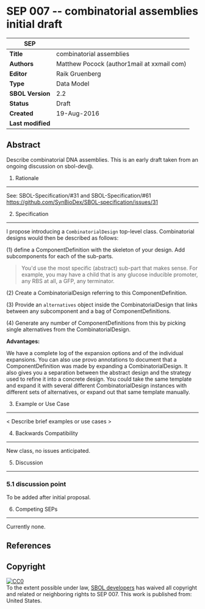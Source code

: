 SEP 007 -- combinatorial assemblies initial draft
===================================

SEP                     | <leave empty>
----------------------|--------------
**Title**                | combinatorial assemblies
**Authors**           | Matthew Pocock (author1mail at xxmail com)
**Editor**            | Raik Gruenberg
**Type**               | Data Model
**SBOL Version** | 2.2
**Status**             | Draft
**Created**          | 19-Aug-2016
**Last modified**  |

Abstract
-----------

Describe combinatorial DNA assemblies. This is an early draft taken from an ongoing discussion on sbol-dev@.

1. Rationale <a name="rationale"></a>
----------------

See: SBOL-Specification/#31 and SBOL-Specification/#61
https://github.com/SynBioDex/SBOL-specification/issues/31

2. Specification <a name="specification"></a>
----------------------------------------------

I propose introducing a `CombinatorialDesign` top-level class. Combinatorial designs would then be described as follows:

  (1) define a ComponentDefinition with the skeleton of your design. Add subcomponents for each of the sub-parts. 

  > You'd use the most specific (abstract) sub-part that makes sense. For example, you may have a child that is any glucose 
  > inducible promoter, any RBS at all, a GFP, any terminator.

  (2) Create a CombinatorialDesign referring to this ComponentDefinition. 
  
  (3) Provide an `alternatives` object inside the CombinatorialDesign that links between any subcomponent and a bag 
  of ComponentDefinitions. 
  
  (4) Generate any number of ComponentDefinitions from this by picking single alternatives from the CombinatorialDesign.
  
**Advantages:**

We have a complete log of the expansion options and of the individual expansions. 
You can also use provo annotations to document that a ComponentDefinition was made by expanding
a CombinatorialDesign. It also gives you a separation between the abstract design and the strategy 
used to refine it into a concrete design. You could take the same template and expand it with 
several different CombinatorialDesign instances with different sets of alternatives, 
or expand out that same template manually.


3. Example or Use Case <a name='example'></a>
-------------------------------

< Describe brief examples or use cases >

4. Backwards Compatibility <a name='compatibility'></a>
-----------------

New class, no issues anticipated.

5. Discussion <a name='discussion'></a>
-----------------

### 5.1 discussion point

To be added after initial proposal.


6. Competing SEPs <a name='competing_seps'></a>
-----------------

Currently none.


References <a name='references'></a>
----------------

[SBOL]: http://sbolstandard.org
[1]: https://www.python.org/dev/peps/pep-0001

Copyright <a name='copyright'></a>
-------------
<p xmlns:dct="http://purl.org/dc/terms/" xmlns:vcard="http://www.w3.org/2001/vcard-rdf/3.0#">
  <a rel="license"
     href="http://creativecommons.org/publicdomain/zero/1.0/">
    <img src="http://i.creativecommons.org/p/zero/1.0/88x31.png" style="border-style: none;" alt="CC0" />
  </a>
  <br />
  To the extent possible under law,
  <a rel="dct:publisher"
     href="sbolstandard.org">
    <span property="dct:title">SBOL developers</span></a>
  has waived all copyright and related or neighboring rights to
  <span property="dct:title">SEP 007</span>.
This work is published from:
<span property="vcard:Country" datatype="dct:ISO3166"
      content="US" about="sbolstandard.org">
  United States</span>.
</p>
